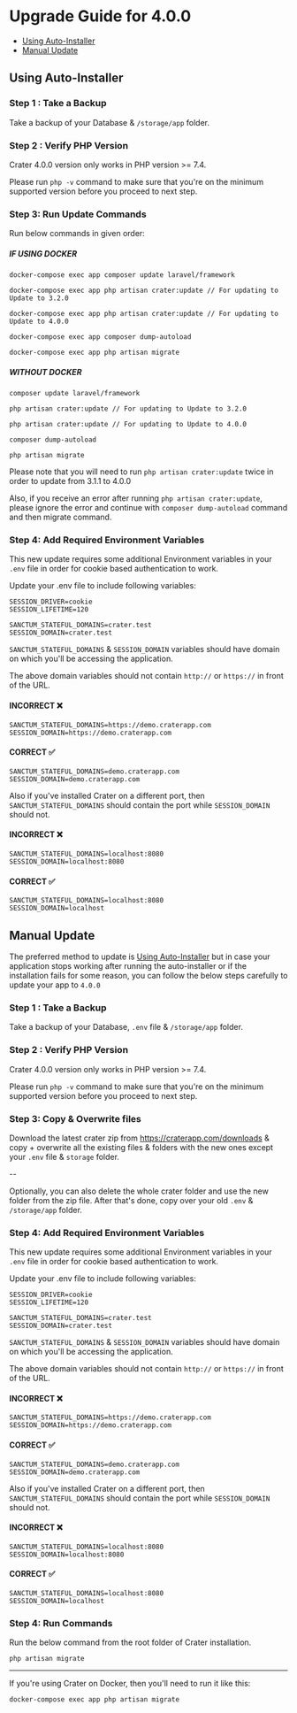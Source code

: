 # Upgrade Guide for 4.0.0

- [Using Auto-Installer](#using-auto-installer)
- [Manual Update](#manual-update)

## Using Auto-Installer

### Step 1 : Take a Backup

Take a backup of your Database & `/storage/app` folder.

### Step 2 : Verify PHP Version

Crater 4.0.0 version only works in PHP version >= 7.4.

Please run `php -v` command to make sure that you're on the minimum supported version before you proceed to next step.

### Step 3: Run Update Commands

Run below commands in given order:

##### IF USING DOCKER

```
docker-compose exec app composer update laravel/framework

docker-compose exec app php artisan crater:update // For updating to Update to 3.2.0

docker-compose exec app php artisan crater:update // For updating to Update to 4.0.0

docker-compose exec app composer dump-autoload

docker-compose exec app php artisan migrate

```

##### WITHOUT DOCKER

```
composer update laravel/framework

php artisan crater:update // For updating to Update to 3.2.0

php artisan crater:update // For updating to Update to 4.0.0

composer dump-autoload

php artisan migrate

```

Please note that you will need to run `php artisan crater:update` twice in order to update from 3.1.1 to 4.0.0

Also, if you receive an error after running `php artisan crater:update`, please ignore the error and continue with `composer dump-autoload` command and then migrate command.

### Step 4: Add Required Environment Variables

This new update requires some additional Environment variables in your `.env` file in order for cookie based authentication to work.

Update your .env file to include following variables:

```
SESSION_DRIVER=cookie
SESSION_LIFETIME=120

SANCTUM_STATEFUL_DOMAINS=crater.test
SESSION_DOMAIN=crater.test
```

`SANCTUM_STATEFUL_DOMAINS` & `SESSION_DOMAIN` variables should have domain on which you'll be accessing the application.

The above domain variables should not contain `http://` or `https://` in front of the URL.

#### INCORRECT ❌

```
SANCTUM_STATEFUL_DOMAINS=https://demo.craterapp.com
SESSION_DOMAIN=https://demo.craterapp.com
```

#### CORRECT ✅

```
SANCTUM_STATEFUL_DOMAINS=demo.craterapp.com
SESSION_DOMAIN=demo.craterapp.com
```

Also if you've installed Crater on a different port, then `SANCTUM_STATEFUL_DOMAINS` should contain the port while `SESSION_DOMAIN` should not.

#### INCORRECT ❌

```
SANCTUM_STATEFUL_DOMAINS=localhost:8080
SESSION_DOMAIN=localhost:8080
```

#### CORRECT ✅

```
SANCTUM_STATEFUL_DOMAINS=localhost:8080
SESSION_DOMAIN=localhost
```

## Manual Update

The preferred method to update is [Using Auto-Installer](#using-auto-installer) but in case your application stops working after running the auto-installer or if the installation fails for some reason, you can follow the below steps carefully to update your app to `4.0.0`

### Step 1 : Take a Backup

Take a backup of your Database, `.env` file & `/storage/app` folder.

### Step 2 : Verify PHP Version

Crater 4.0.0 version only works in PHP version >= 7.4.

Please run `php -v` command to make sure that you're on the minimum supported version before you proceed to next step.

### Step 3: Copy & Overwrite files

Download the latest crater zip from https://craterapp.com/downloads & copy + overwrite all the existing files & folders with the new ones except your `.env` file & `storage` folder.

--

Optionally, you can also delete the whole crater folder and use the new folder from the zip file. After that's done, copy over your old `.env` & `/storage/app` folder.

### Step 4: Add Required Environment Variables

This new update requires some additional Environment variables in your `.env` file in order for cookie based authentication to work.

Update your .env file to include following variables:

```
SESSION_DRIVER=cookie
SESSION_LIFETIME=120

SANCTUM_STATEFUL_DOMAINS=crater.test
SESSION_DOMAIN=crater.test
```

`SANCTUM_STATEFUL_DOMAINS` & `SESSION_DOMAIN` variables should have domain on which you'll be accessing the application.

The above domain variables should not contain `http://` or `https://` in front of the URL.

#### INCORRECT ❌

```
SANCTUM_STATEFUL_DOMAINS=https://demo.craterapp.com
SESSION_DOMAIN=https://demo.craterapp.com
```

#### CORRECT ✅

```
SANCTUM_STATEFUL_DOMAINS=demo.craterapp.com
SESSION_DOMAIN=demo.craterapp.com
```

Also if you've installed Crater on a different port, then `SANCTUM_STATEFUL_DOMAINS` should contain the port while `SESSION_DOMAIN` should not.

#### INCORRECT ❌

```
SANCTUM_STATEFUL_DOMAINS=localhost:8080
SESSION_DOMAIN=localhost:8080
```

#### CORRECT ✅

```
SANCTUM_STATEFUL_DOMAINS=localhost:8080
SESSION_DOMAIN=localhost
```

### Step 4: Run Commands

Run the below command from the root folder of Crater installation.

```
php artisan migrate
```

---

If you're using Crater on Docker, then you'll need to run it like this:

```
docker-compose exec app php artisan migrate
```
